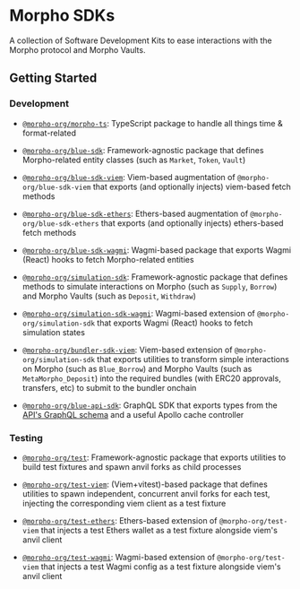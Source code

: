 # Morpho SDKs

A collection of Software Development Kits to ease interactions with the Morpho protocol and Morpho Vaults.

## Getting Started

### Development

- [`@morpho-org/morpho-ts`](./packages/morpho-ts/README.md): TypeScript package to handle all things time & format-related

- [`@morpho-org/blue-sdk`](./packages/blue-sdk/README.md): Framework-agnostic package that defines Morpho-related entity classes (such as `Market`, `Token`, `Vault`)
- [`@morpho-org/blue-sdk-viem`](./packages/blue-sdk-viem/README.md): Viem-based augmentation of `@morpho-org/blue-sdk-viem` that exports (and optionally injects) viem-based fetch methods
- [`@morpho-org/blue-sdk-ethers`](./packages/blue-sdk-ethers/README.md): Ethers-based augmentation of `@morpho-org/blue-sdk-ethers` that exports (and optionally injects) ethers-based fetch methods
- [`@morpho-org/blue-sdk-wagmi`](./packages/blue-sdk-wagmi/README.md): Wagmi-based package that exports Wagmi (React) hooks to fetch Morpho-related entities

- [`@morpho-org/simulation-sdk`](./packages/simulation-sdk/README.md): Framework-agnostic package that defines methods to simulate interactions on Morpho (such as `Supply`, `Borrow`) and Morpho Vaults (such as `Deposit`, `Withdraw`)
- [`@morpho-org/simulation-sdk-wagmi`](./packages/simulation-sdk-wagmi/README.md): Wagmi-based extension of `@morpho-org/simulation-sdk` that exports Wagmi (React) hooks to fetch simulation states

- [`@morpho-org/bundler-sdk-viem`](./packages/bundler-sdk-viem/README.md): Viem-based extension of `@morpho-org/simulation-sdk` that exports utilities to transform simple interactions on Morpho (such as `Blue_Borrow`) and Morpho Vaults (such as `MetaMorpho_Deposit`) into the required bundles (with ERC20 approvals, transfers, etc) to submit to the bundler onchain

- [`@morpho-org/blue-api-sdk`](./packages/blue-api-sdk/README.md): GraphQL SDK that exports types from the [API's GraphQL schema](https://blue-api.morpho.org/graphql) and a useful Apollo cache controller

### Testing

- [`@morpho-org/test`](./packages/test/README.md): Framework-agnostic package that exports utilities to build test fixtures and spawn anvil forks as child processes

- [`@morpho-org/test-viem`](./packages/test-viem/README.md): (Viem+vitest)-based package that defines utilities to spawn independent, concurrent anvil forks for each test, injecting the corresponding viem client as a test fixture
- [`@morpho-org/test-ethers`](./packages/test-ethers/README.md):  Ethers-based extension of `@morpho-org/test-viem` that injects a test Ethers wallet as a test fixture alongside viem's anvil client
- [`@morpho-org/test-wagmi`](./packages/test-wagmi/README.md):  Wagmi-based extension of `@morpho-org/test-viem` that injects a test Wagmi config as a test fixture alongside viem's anvil client